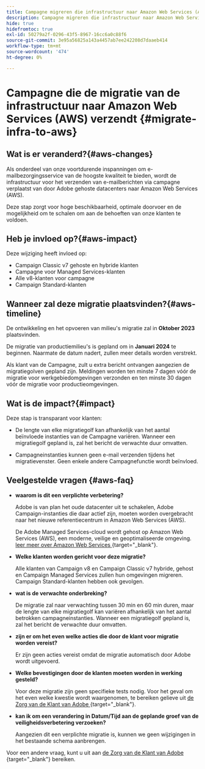 ```yaml
---
title: Campagne migreren die infrastructuur naar Amazon Web Services (AWS) verzendt
description: Campagne migreren die infrastructuur naar Amazon Web Services (AWS) verzendt
hide: true
hidefromtoc: true
exl-id: 50279a2f-0296-43f5-8967-16cc6a0c88f6
source-git-commit: 3e95a56825a143a4457ab7ee242208d7daaeb414
workflow-type: tm+mt
source-wordcount: '474'
ht-degree: 0%

---
```


# Campagne die de migratie van de infrastructuur naar Amazon Web Services (AWS) verzendt {#migrate-infra-to-aws}

## Wat is er veranderd?{#aws-changes}

Als onderdeel van onze voortdurende inspanningen om e-mailbezorgingsservice van de hoogste kwaliteit te bieden, wordt de infrastructuur voor het verzenden van e-mailberichten via campagne verplaatst van door Adobe gehoste datacenters naar Amazon Web Services (AWS).

Deze stap zorgt voor hoge beschikbaarheid, optimale doorvoer en de mogelijkheid om te schalen om aan de behoeften van onze klanten te voldoen.

## Heb je invloed op?{#aws-impact}

Deze wijziging heeft invloed op:

* Campaign Classic v7 gehoste en hybride klanten
* Campagne voor Managed Services-klanten
* Alle v8-klanten voor campagne
* Campaign Standard-klanten

## Wanneer zal deze migratie plaatsvinden?{#aws-timeline}

De ontwikkeling en het opvoeren van milieu&#39;s migratie zal in **Oktober 2023** plaatsvinden.

De migratie van productiemilieu&#39;s is gepland om in **Januari 2024** te beginnen. Naarmate de datum nadert, zullen meer details worden verstrekt.

Als klant van de Campagne, zult u extra bericht ontvangen aangezien de migratiegolven gepland zijn. Meldingen worden ten minste 7 dagen vóór de migratie voor werkgebiedomgevingen verzonden en ten minste 30 dagen vóór de migratie voor productieomgevingen.

## Wat is de impact?{#impact}

Deze stap is transparant voor klanten:

* De lengte van elke migratiegolf kan afhankelijk van het aantal beïnvloede instanties van de Campagne variëren. Wanneer een migratiegolf gepland is, zal het bericht de verwachte duur omvatten.

* Campagneinstanties kunnen geen e-mail verzenden tijdens het migratievenster. Geen enkele andere Campagnefunctie wordt beïnvloed.


## Veelgestelde vragen {#aws-faq}

* **waarom is dit een verplichte verbetering?**

  Adobe is van plan het oude datacenter uit te schakelen, Adobe Campaign-instanties die daar actief zijn, moeten worden overgebracht naar het nieuwe referentiecentrum in Amazon Web Services (AWS).

  De Adobe Managed Services-cloud wordt gehost op Amazon Web Services (AWS), een moderne, veilige en geoptimaliseerde omgeving. [ leer meer over Amazon Web Services ](https://aws.amazon.com/application-hosting/benefits/){target="_blank"}.

* **Welke klanten worden gericht voor deze migratie?**

  Alle klanten van Campaign v8 en Campaign Classic v7 hybride, gehost en Campaign Managed Services zullen hun omgevingen migreren. Campaign Standard-klanten hebben ook gevolgen.

* **wat is de verwachte onderbreking?**

  De migratie zal naar verwachting tussen 30 min en 60 min duren, maar de lengte van elke migratiegolf kan variëren afhankelijk van het aantal betrokken campagneinstanties. Wanneer een migratiegolf gepland is, zal het bericht de verwachte duur omvatten.

* **zijn er om het even welke acties die door de klant voor migratie worden vereist?**

  Er zijn geen acties vereist omdat de migratie automatisch door Adobe wordt uitgevoerd.

* **Welke bevestigingen door de klanten moeten worden in werking gesteld?**

  Voor deze migratie zijn geen specifieke tests nodig. Voor het geval om het even welke kwestie wordt waargenomen, te bereiken gelieve uit [ de Zorg van de Klant van Adobe ](https://experienceleague.adobe.com/?support-solution=Campaign#support){target="_blank"}.


* **kan ik om een verandering in Datum/Tijd aan de geplande groef van de veiligheidsverbetering verzoeken?**

  Aangezien dit een verplichte migratie is, kunnen we geen wijzigingen in het bestaande schema aanbrengen.

Voor een andere vraag, kunt u uit aan [ de Zorg van de Klant van Adobe ](https://experienceleague.adobe.com/?support-solution=Campaign#support){target="_blank"} bereiken.
